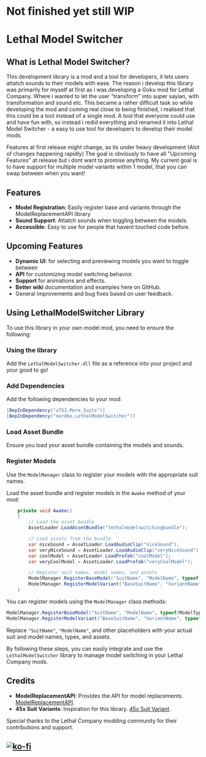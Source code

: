 # Not finished yet still WIP
# Lethal Model Switcher

## What is Lethal Model Switcher?

This development library is a mod and a tool for developers, it lets users attatch sounds to their models with ease.
The reason i develop this library was primarily for myself at first as i was developing a Goku mod for Lethal Company.
Where i wanted to let the user "transform" into super sayian, with transformation and sound etc.
This became a rather difficult task so while developing the mod and coming real close to being finished, i realised that this could be a tool instead of a single mod.
A tool that everyone could use and have fun with, so instead i redid everything and
renamed it into Lethal Model Switcher - a easy to use tool for developers to develop their model mods.

Features at first release might change, as its under heavy development (Alot of changes happening rapidly)
The goal is obviously to have all "Upcoming Features" at release but i dont want to promise anything.
My current goal is to have support for multiple model variants within 1 model, that you can swap between when you want!

## Features
- **Model Registration**: Easily register base and variants through the ModelReplacementAPI library
- **Sound Support**: Attatch sounds when toggling between the models
- **Accessible**: Easy to use for people that havent touched code before.

## Upcoming Features


- **Dynamic UI**: for selecting and previewing models you want to toggle between
- **API** for customizing model switching behavior.
- **Support** for animations and effects.
- **Better wiki** documentation and examples here on GitHub.
- General improvements and bug fixes based on user feedback.

## Using LethalModelSwitcher Library

To use this library in your own model mod, you need to ensure the following:

### Using the library
Add the `LethalModelSwitcher.dll` file as a reference into your project and your good to go!

### Add Dependencies

Add the following dependencies to your mod:

```csharp
[BepInDependency("x753.More_Suits")]
[BepInDependency("nordbo.LethalModelSwitcher")]
```

### Load Asset Bundle

Ensure you load your asset bundle containing the models and sounds.

### Register Models

Use the `ModelManager` class to register your models with the appropriate suit names.

Load the asset bundle and register models in the `Awake` method of your mod:

```csharp
    private void Awake()
    {
        // Load the asset bundle
        AssetLoader.LoadAssetBundle("lethalmodelswitchingbundle");

        // Load assets from the bundle
        var niceSound = AssetLoader.LoadAudioClip("niceSound");
        var veryNiceSound = AssetLoader.LoadAudioClip("veryNiceSound");
        var coolModel = AssetLoader.LoadPrefab("coolModel");
        var veryCoolModel = AssetLoader.LoadPrefab("veryCoolModel");

        // Register suit names, model names, and assets
        ModelManager.RegisterBaseModel("SuitName", "ModelName", typeof(ModelType), audioClip, modelPrefab);
        ModelManager.RegisterModelVariant("BaseSuitName", "VariantName", typeof(VariantType), audioClip, modelPrefab);
    }
```

You can register models using the `ModelManager` class methods:

```csharp
ModelManager.RegisterBaseModel("SuitName", "ModelName", typeof(ModelType), audioClip, modelPrefab);
ModelManager.RegisterModelVariant("BaseSuitName", "VariantName", typeof(VariantType), audioClip, modelPrefab);
```

Replace `"SuitName"`, `"ModelName"`, and other placeholders with your actual suit and model names, types, and assets.

By following these steps, you can easily integrate and use the `LethalModelSwitcher` library to manage model switching in your Lethal Company mods.

## Credits
- **ModelReplacementAPI**: Provides the API for model replacements. [ModelReplacementAPI](https://thunderstore.io/c/lethal-company/p/BunyaPineTree/ModelReplacementAPI/).
- **45x Suit Variants**: Inspiration for this library. [45x Suit Variant](https://thunderstore.io/c/lethal-company/p/45x_Dev/45x_Suit_Variants/).

Special thanks to the Lethal Company modding community for their contributions and support.

[![ko-fi](https://ko-fi.com/img/githubbutton_sm.svg)](https://ko-fi.com/I2I4XZ2R6)
---

